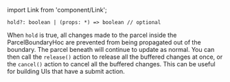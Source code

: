 import Link from 'component/Link';

```flow
hold?: boolean | (props: *) => boolean // optional
```

When `hold` is true, all changes made to the parcel inside the ParcelBoundaryHoc are prevented from being propagated out of the boundary. The parcel beneath will continue to update as normal. You can then call the `release()` action to release all the buffered changes at once, or the `cancel()` action to cancel all the buffered changes. This can be useful for building UIs that have a submit action.
